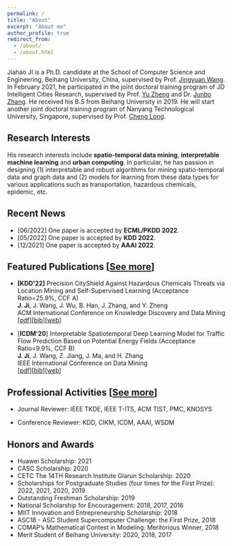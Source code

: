 ```yaml
---
permalink: /
title: "About"
excerpt: "About me"
author_profile: true
redirect_from: 
  - /about/
  - /about.html
---
```


Jiahao JI is a Ph.D. candidate at the School of Computer Science and Engineering, Beihang University, China, supervised by Prof. [Jingyuan Wang](https://www.bigscity.com/jingyuan-wang/). In February 2021, he participated in the joint doctoral training program of JD Intelligent Cities Research, supervised by Prof. [Yu Zheng](http://urban-computing.com/yuzheng) and Dr. [Junbo Zhang](https://zhangjunbo.org/). He received his B.S from Beihang University in 2019. He will start another joint doctoral training program of Nanyang Technological University, Singapore, supervised by Prof. [Cheng Long](https://personal.ntu.edu.sg/c.long/index.html).

<!-- Jiahao JI is currently seeking for job opportunities in both academia and industry. If you are interested in my research or hiring me, please feel free to <u><a href="/contact">contact me</a></u>. -->

## Research Interests

His research interests include **spatio-temporal data mining**, **interpretable machine learning** and **urban computing**. In particular, he has passion in designing (1) interpretable and robust algorithms for mining spatio-temporal data and graph data and (2) models for learning from these data types for various applications such as transportation, hazardous chemicals, epidemic, etc.

<!-- * Spatio-temporal data mining: forecasting, simulation, AI for social good (*e.g.*, transportation, hazardous chemicals, epidemic)
* Interpretable machine learning:  -->

## Recent News

<!-- * [09/2022] Serve as a PC member for **WSDM 2023**. -->
* [06/2022] One paper is accepted by **ECML/PKDD 2022**.
* [05/2022] One paper is accepted by **KDD 2022**.
* [12/2021] One paper is accepted by **AAAI 2022**.

## Featured Publications [<u><a href="/publications.html">See more</a></u>]

* **[KDD'22]** Precision CityShield Against Hazardous Chemicals Threats via Location Mining and Self-Supervised Learning (Acceptance Ratio=25.9%, CCF A)\
**J. Ji**, J. Wang, J. Wu, B. Han, J. Zhang, and Y. Zheng\
ACM International Conference on Knowledge Discovery and Data Mining\
[[pdf](/files/CityShield_KDD22.pdf)][[bib](/files/CityShield_KDD22.txt)][[web](https://dl.acm.org/doi/abs/10.1145/3534678.3539028)]

* [**ICDM'20**] Interpretable Spatiotemporal Deep Learning Model for Traffic Flow Prediction Based on Potential Energy Fields (Acceptance Ratio=9.9%, CCF B)\
**J. Ji**, J. Wang, Z. Jiang, J. Ma, and H. Zhang\
IEEE International Conference on Data Mining\
[[pdf](/files/STPEF_ICDM20.pdf)][[bib](/files/STPEF_ICDM20.txt)][[web](https://ieeexplore.ieee.org/document/9338315)]

## Professional Activities [<u><a href="/service.html">See more</a></u>]

* Journal Reviewer: IEEE TKDE, IEEE T-ITS, ACM TIST, PMC, KNOSYS

* Conference Reviewer: KDD, CIKM, ICDM, AAAI, WSDM

## Honors and Awards

* Huawei Scholarship: 2021
* CASC Scholarship: 2020
* CETC The 14TH Research Institute Glarun Scholarship: 2020
* Scholarships for Postgraduate Studies (four times for the First Prize): 2022, 2021, 2020, 2019
* Outstanding Freshman Scholarship: 2019
* National Scholarship for Encouragement: 2018, 2017, 2016
* MIIT Innovation and Entrepreneurship Scholarship: 2018
* ASC18 - ASC Student Supercomputer Challenge: the First Prize, 2018
* COMAP’s Mathematical Contest in Modeling: Meritorious Winner, 2018
* Merit Student of Beihang University: 2020, 2018, 2017

<!-- ## Collaborators

I am really honored to work with my best friends (in alphabetical order):
* [Chao Huang](https://sites.google.com/view/chaoh), University of Hong Kong
*  -->